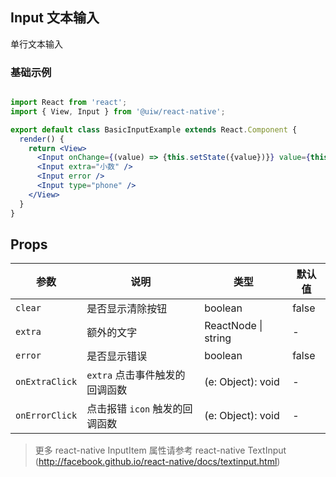Input 文本输入
---

单行文本输入

### 基础示例

```jsx

import React from 'react';
import { View, Input } from '@uiw/react-native';

export default class BasicInputExample extends React.Component {
  render() {
    return <View>
      <Input onChange={(value) => {this.setState({value})}} value={this.state.value} />
      <Input extra="小数" />
      <Input error />
      <Input type="phone" />
    </View>
  }
}

```


## Props

| 参数 | 说明 | 类型 | 默认值 |
|------|------|-----|------|
| `clear` | 是否显示清除按钮 | boolean | false |
| `extra` | 额外的文字 | ReactNode \| string | - |
| `error` | 是否显示错误 | boolean | false |
| `onExtraClick` | `extra` 点击事件触发的回调函数	 | (e: Object): void | - |
| `onErrorClick` | 点击报错 `icon` 触发的回调函数	 | (e: Object): void | - |


> 更多 react-native InputItem 属性请参考 react-native TextInput (http://facebook.github.io/react-native/docs/textinput.html)